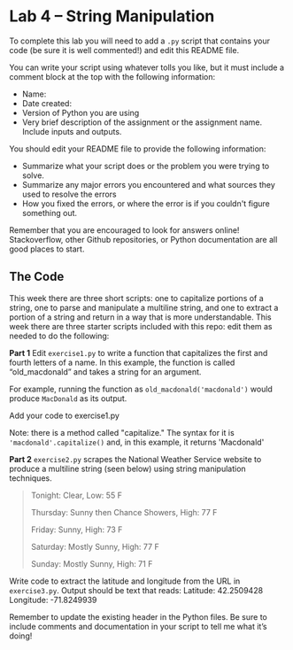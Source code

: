 # Lab 4 – String Manipulation
To complete this lab you will need to add a `.py` script that contains your code (be sure it is well commented!) and edit this README file.

You can write your script using whatever tolls you like, but it must include a comment block at the top with the following information:
- Name:
- Date created:
- Version of Python you are using
- Very brief description of the assignment or the assignment name. Include inputs and outputs.

You should edit your README file to provide the following information:
- Summarize what your script does or the problem you were trying to solve.
- Summarize any major errors you encountered and what sources they used to resolve the errors
- How you fixed the errors, or where the error is if you couldn't figure something out.

Remember that you are encouraged to look for answers online! Stackoverflow, other Github repositories, or Python documentation are all good places to start.

## The Code
This week there are three short scripts: one to capitalize portions of a string, one to parse and manipulate a multiline string, and one to extract a portion of a string and return in a way that is more understandable. This week there are three starter scripts included with this repo: edit them as needed to do the following:

**Part 1**
Edit `exercise1.py` to write a function that capitalizes the first and fourth letters of a name. In this example, the function is called “old_macdonald” and takes a string for an argument.

For example, running the function as `old_macdonald('macdonald')` would produce `MacDonald` as its output.

Add your code to exercise1.py

Note: there is a method called "capitalize." The syntax for it is `'macdonald'.capitalize()` and, in this example, it returns 'Macdonald'

**Part 2**
`exercise2.py` scrapes the National Weather Service website to produce a multiline string (seen below) using string manipulation techniques.

> Tonight: Clear, Low: 55 F
>
> Thursday: Sunny then Chance Showers, High: 77 F
> 
> Friday: Sunny, High: 73 F
> 
> Saturday: Mostly Sunny, High: 77 F
> 
> Sunday: Mostly Sunny, High: 71 F

Write code to extract the latitude and longitude from the URL in `exercise3.py`. Output should be text that reads:
Latitude: 42.2509428
Longitude: -71.8249939

Remember to update the existing header in the Python files. Be sure to include comments and documentation in your script to tell me what it’s doing!
